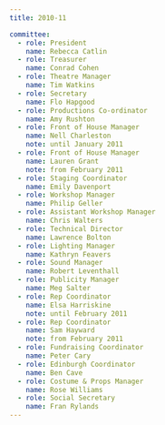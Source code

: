 ```yaml
---
title: 2010-11

committee:
  - role: President
    name: Rebecca Catlin
  - role: Treasurer
    name: Conrad Cohen
  - role: Theatre Manager
    name: Tim Watkins
  - role: Secretary
    name: Flo Hapgood
  - role: Productions Co-ordinator
    name: Amy Rushton
  - role: Front of House Manager
    name: Nell Charleston
    note: until January 2011
  - role: Front of House Manager
    name: Lauren Grant
    note: from February 2011
  - role: Staging Coordinator
    name: Emily Davenport
  - role: Workshop Manager
    name: Philip Geller
  - role: Assistant Workshop Manager
    name: Chris Walters
  - role: Technical Director
    name: Lawrence Bolton
  - role: Lighting Manager
    name: Kathryn Feavers
  - role: Sound Manager
    name: Robert Leventhall
  - role: Publicity Manager
    name: Meg Salter
  - role: Rep Coordinator
    name: Elsa Harriskine
    note: until February 2011
  - role: Rep Coordinator
    name: Sam Hayward
    note: from February 2011
  - role: Fundraising Coordinator
    name: Peter Cary
  - role: Edinburgh Coordinator
    name: Ben Cave
  - role: Costume & Props Manager
    name: Rose Williams
  - role: Social Secretary
    name: Fran Rylands
---
```

